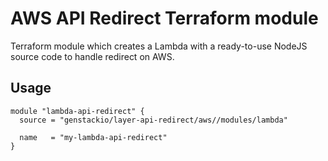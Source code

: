 # AWS API Redirect Terraform module

Terraform module which creates a Lambda with a ready-to-use NodeJS source code to handle
redirect on AWS.

## Usage

```hcl
module "lambda-api-redirect" {
  source = "genstackio/layer-api-redirect/aws//modules/lambda"

  name   = "my-lambda-api-redirect"
}
```
